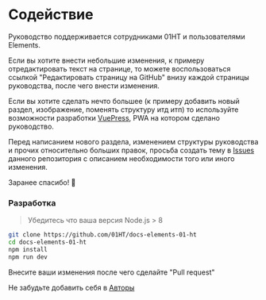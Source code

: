 # Содействие

Руководство поддерживается сотрудниками 01HT и пользователями Elements.

Если вы хотите внести небольшие изменения, к примеру отредактировать текст на странице, то можете воспользоваться ссылкой "Редактировать страницу на GitHub" внизу каждой страницы руководства, после чего внести изменения.

Если вы хотите сделать нечто большее (к примеру добавить новый раздел, изображение, поменять структуру итд итп) то используйте возможности разработки [VuePress](https://vuepress.vuejs.org/), PWA на котором сделано руководство.

Перед написанием нового раздела, изменением структуры руководства и прочих относительно больших правок, просьба создать тему в [Issues](https://github.com/01HT/docs-elements-01-ht/issues) данного репозитория с описанием необходимости того или иного изменения.

Заранее спасибо! 🙏

### Разработка

> Убедитесь что ваша версия Node.js > 8

``` sh
git clone https://github.com/01HT/docs-elements-01-ht
cd docs-elements-01-ht
npm install
npm run dev
```

Внесите ваши изменения после чего сделайте "Pull request"

Не забудьте добавить себя в [Авторы](https://github.com/01HT/docs-elements-01-ht/blob/master/CONTRIBUTORS.md)